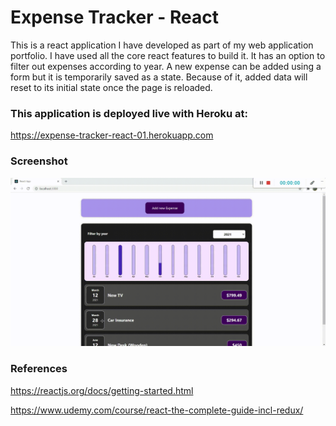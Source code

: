 # Expense Tracker - React

This is a react application I have developed as part of my web application portfolio. I have used all the core react features to build it. It has an option to filter out expenses according to year. A new expense can be added using a form but it is temporarily saved as a state. Because of it, added data will reset to its initial state once the page is reloaded. 

### This application is deployed live with Heroku at:

https://expense-tracker-react-01.herokuapp.com


### Screenshot

![project demo](src/img/ss.gif)



### References

https://reactjs.org/docs/getting-started.html

https://www.udemy.com/course/react-the-complete-guide-incl-redux/